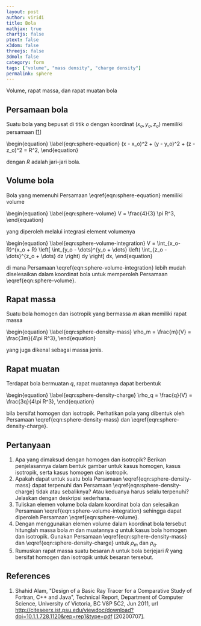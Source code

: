 ```yaml
---
layout: post
author: viridi
title: Bola
mathjax: true
chartjs: false
ptext: false
x3dom: false
threejs: false
3dmol: false
category: form
tags: ["volume", "mass density", "charge density"]
permalink: sphere
---
```

Volume, rapat massa, dan rapat muatan bola


## Persamaan bola
Suatu bola yang bepusat di titik $o$ dengan koordinat $(x_o, y_o, z_o)$ memiliki persamaan [[1](#ref1)]

\begin{equation}
\label{eqn:sphere-equation}
(x - x_o)^2 + (y - y_o)^2 + (z - z_o)^2 = R^2,
\end{equation}

dengan $R$ adalah jari-jari bola.


## Volume bola
Bola yang memenuhi Persamaan \eqref{eqn:sphere-equation} memiliki volume

\begin{equation}
\label{eqn:sphere-volume}
V = \frac{4}{3} \pi R^3,
\end{equation}

yang diperoleh melalui integrasi element volumenya

\begin{equation}
\label{eqn:sphere-volume-integration}
V = \int_{x_o-R}^{x_o + R} \left[ \int_{y_o - \dots}^{y_o + \dots}  \left( \int_{z_o - \dots}^{z_o + \dots} dz \right) dy \right] dx,
\end{equation}

di mana Persamaan \eqref{eqn:sphere-volume-integration} lebih mudah diselesaikan dalam koordinat bola untuk memperoleh Persamaan \eqref{eqn:sphere-volume}.


## Rapat massa
Suatu bola homogen dan isotropik yang bermassa $m$ akan memiliki rapat massa

\begin{equation}
\label{eqn:sphere-density-mass}
\rho_m = \frac{m}{V} = \frac{3m}{4\pi R^3},
\end{equation}

yang juga dikenal sebagai massa jenis.


## Rapat muatan
Terdapat bola bermuatan $q$, rapat muatannya dapat berbentuk

\begin{equation}
\label{eqn:sphere-density-charge}
\rho_q = \frac{q}{V} = \frac{3q}{4\pi R^3},
\end{equation}

bila bersifat homogen dan isotropik. Perhatikan pola yang dibentuk oleh Persamaan \eqref{eqn:sphere-density-mass} dan \eqref{eqn:sphere-density-charge}.


## Pertanyaan
1. Apa yang dimaksud dengan homogen dan isotropik? Berikan penjelasannya dalam bentuk gambar untuk kasus homogen, kasus isotropik, serta kasus homogen dan isotropik.
2. Apakah dapat untuk suatu bola Persamaan \eqref{eqn:sphere-density-mass} dapat terpenuhi dan Persamaan \eqref{eqn:sphere-density-charge} tidak atau sebaliknya? Atau keduanya harus selalu terpenuhi? Jelaskan dengan deskripsi sederhana.
3. Tuliskan elemen volume bola dalam koordinat bola dan selesaikan Persamaan \eqref{eqn:sphere-volume-integration} sehingga dapat diperoleh Persamaan \eqref{eqn:sphere-volume}.
4. Dengan menggunakan elemen volume dalam koordinat bola tersebut hitunglah massa bola $m$ dan muatannya $q$ untuk kasus bola homogen dan isotropik. Gunakan Persamaan \eqref{eqn:sphere-density-mass} dan \eqref{eqn:sphere-density-charge} untuk $\rho_m$ dan $\rho_q$.
5. Rumuskan rapat massa suatu besaran $h$ untuk bola berjejari $R$ yang bersifat homogen dan isotropik untuk besaran tersebut.


## References
1. <a name="ref1"></a> Shahid Alam, "Design of a Basic Ray Tracer for a Comparative Study of Fortran, C++ and Java", Technical Report, Department of Computer Science, University of Victoria, BC V8P 5C2, Jun 2011, url <http://citeseerx.ist.psu.edu/viewdoc/download?doi=10.1.1.728.1120&rep=rep1&type=pdf> [20200707].